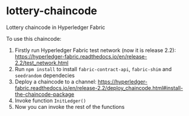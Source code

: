 # lottery-chaincode
Lottery chaincode in Hyperledger Fabric

To use this chaincode:
1) Firstly run Hyperledger Fabric test network (now it is release 2.2): https://hyperledger-fabric.readthedocs.io/en/release-2.2/test_network.html
2) Run `npm install` to install `fabric-contract-api`, `fabric-shim` and `seedrandom` dependecies
3) Deploy a chaincode to a channel: https://hyperledger-fabric.readthedocs.io/en/release-2.2/deploy_chaincode.html#install-the-chaincode-package
4) Invoke function `InitLedger()`
5) Now you can invoke the rest of the functions 

